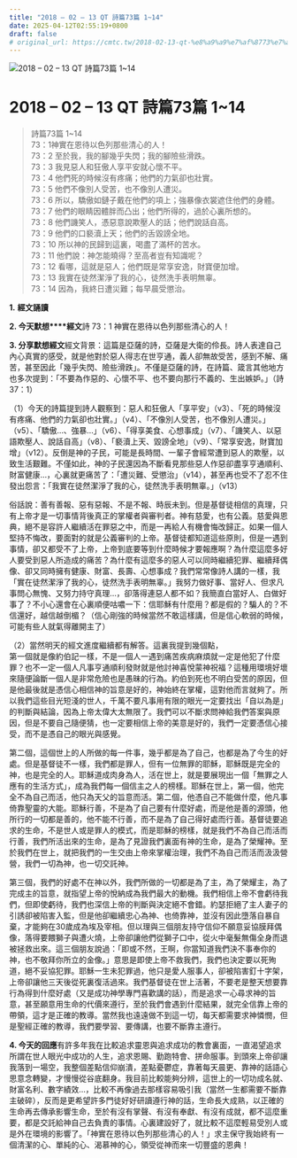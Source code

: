 ```yaml
---
title: "2018 – 02 – 13 QT 詩篇73篇 1~14"
date: 2025-04-12T02:55:19+0800
draft: false
# original_url: https://cmtc.tw/2018-02-13-qt-%e8%a9%a9%e7%af%8773%e7%af%87-114
---
```


![2018 – 02 – 13 QT 詩篇73篇 1\~14](/images/qt.jpg   "2018 – 02 – 13 QT 詩篇73篇 1\~14")

# 2018 – 02 – 13 QT 詩篇73篇 1\~14

> 詩篇73篇 1\~14  
> 73：1神實在恩待以色列那些清心的人！  
> 73：2 至於我，我的腳幾乎失閃；我的腳險些滑跌。  
> 73：3 我見惡人和狂傲人享平安就心懷不平。  
> 73：4 他們死的時候沒有疼痛；他們的力氣卻也壯實。  
> 73：5 他們不像別人受苦，也不像別人遭災。  
> 73：6 所以，驕傲如鏈子戴在他們的項上；強暴像衣裳遮住他們的身體。  
> 73：7 他們的眼睛因體胖而凸出；他們所得的，過於心裏所想的。  
> 73：8 他們譏笑人，憑惡意說欺壓人的話；他們說話自高。  
> 73：9 他們的口褻瀆上天；他們的舌毀謗全地。  
> 73：10 所以神的民歸到這裏，喝盡了滿杯的苦水。  
> 73：11 他們說：神怎能曉得？至高者豈有知識呢？  
> 73：12 看哪，這就是惡人；他們既是常享安逸，財寶便加增。  
> 73：13 我實在徒然潔淨了我的心，徒然洗手表明無辜。  
> 73：14 因為，我終日遭災難；每早晨受懲治。

**1.** **經文誦讀**

**2. 今天默想****經文**詩 73：1 神實在恩待以色列那些清心的人！

**3. 分享默想經文**經文背景：這篇是亞薩的詩，亞薩是大衛的伶長。詩人表達自己內心真實的感受，就是他對於惡人得志在世亨通，義人卻無故受苦，感到不解、痛苦，甚至因此「幾乎失閃、險些滑跌」。不僅是亞薩的詩，在詩篇、箴言其他地方也多次提到：「不要為作惡的、心懷不平、也不要向那行不義的、生出嫉妒。」（詩37：1）

（1）今天的詩篇提到詩人觀察到：惡人和狂傲人「享平安」（v3）、「死的時候沒有疼痛、他們的力氣卻也壯實。」（v4）、「不像別人受苦，也不像別人遭災。」（v5）、「驕傲…、強暴…」（v6）、「得享美食、心想事成」（v7）、「譏笑人、以惡語欺壓人、說話自高」（v8）、「褻瀆上天、毀謗全地」（v9）、「常享安逸，財寶加增」（v12）。反倒是神的子民，可能是長時間、一輩子會經常遭到惡人的欺壓，以致生活艱難。不僅如此，神的子民還因為不斷看見那些惡人作惡卻盡享亨通順利、財富健康…，心裏就更痛苦了：「遭災難、受懲治」（v14），甚至再也受不了忍不住發出怨言：「我實在徒然潔淨了我的心，徒然洗手表明無辜。」（v13）

俗話說：善有善報、惡有惡報、不是不報、時辰未到。但是基督徒相信的真理，只有上帝才是一切事情背後真正的掌權者與審判者。神有慈愛，也有公義。慈愛與恩典，絕不是容許人繼續活在罪惡之中，而是一再給人有機會悔改歸正。如果一個人堅持不悔改，要面對的就是公義審判的上帝。基督徒都知道這些原則，但是一遇到事情，卻又都受不了上帝，上帝到底要等到什麼時候才要報應啊？為什麼這麼多好人要受到惡人所造成的痛苦？為什麼有這麼多的惡人可以同時繼續犯罪、繼續拜偶像、卻又同時擁有健康、財富、長壽、心想事成？我們常常像詩人講的一樣，我「實在徒然潔淨了我的心，徒然洗手表明無辜。」我努力做好事、當好人、但求凡事問心無愧、又努力持守真理…，卻落得連惡人都不如？我簡直白當好人、白做好事了？不小心還會在心裏順便咕噥一下：信耶穌有什麼用？都是假的？騙人的？不信還好，越信越倒楣？（信心剛強的時候當然不敢這樣講，但是信心軟弱的時候，可能有些人就氣得離開主了）

（2）當然明天的經文進度繼續都有解答。這裏我提到幾個點，  
第一個就是像約伯記一樣，不是一個人一遇到痛苦疾病麻煩就一定是他犯了什麼罪？也不一定一個人凡事亨通順利發財就是他討神喜悅蒙神祝福？這種用環境好壞來隨便論斷一個人是非常危險也是愚昧的行為。約伯到死也不明白受苦的原因，但是他最後就是憑信心相信神的旨意是好的，神始終在掌權，這對他而言就夠了。所以我們這些目光短淺的世人，千萬不要凡事用有限的眼光一定要找出「自以為是」的判斷與結論，因為上帝太偉大太無限了。我們可以不斷求問神給我們答案與原因，但是不要自己隨便猜，也一定要相信上帝的美意是好的，我們一定要憑信心接受，而不是憑自己的眼光與感覺。

第二個，這個世上的人所做的每一件事，幾乎都是為了自己，也都是為了今生的好處。但是基督徒不一樣，我們都是罪人，但有一位無罪的耶穌，耶穌既是完全的神，也是完全的人。耶穌道成肉身為人，活在世上，就是要展現出一個「無罪之人應有的生活方式」，成為我們每一個信主之人的榜樣。耶穌在世上，第一個，他完全不為自己而活，他只為天父的旨意而活。第二個，他憑自己不能做什麼，他凡事倚靠聖靈的大能。耶穌行善，不是為了自己要有什麼好處，而是他是善的源頭，他所行的一切都是善的，他不能不行善，而不是為了自己得好處而行善。基督徒要追求的生命，不是世人或是罪人的模式，而是耶穌的榜樣，就是我們不為自己而活而行善，我們所活出來的生命，是為了見證我們裏面有神的生命，是為了榮耀神。至於我們在世上，就把我們的一生交由上帝來掌權治理，我們不為自己而活而汲汲營營，我們一切為神，也一切交託神。

第三個，我們的好處不在神以外，我們所做的一切都是為了主，為了榮耀主，為了完成主的旨意，就指望上帝的悅納成為我們最大的動機。我們相信上帝不會虧待我們，但即使虧待，我們也深信上帝的判斷與決定絕不會錯。約瑟拒絕了主人妻子的引誘卻被陷害入監，但是他卻繼續忠心為神、也倚靠神，並沒有因此墮落自暴自棄，才能夠在30歲成為埃及宰相。但以理與三個朋友持守信仰不願意妥協膜拜偶像，落得要餵獅子與遭火燒，上帝卻讓他們從獅子口中，從火中毫髮無傷全身而退被拯救出來。這三個朋友說過：「即或不然，王啊，你當知道我們決不事奉你的神，也不敬拜你所立的金像。」意思是即使上帝不救我們，我們也決定要以死殉道，絕不妥協犯罪。耶穌一生未犯罪過，他只是愛人服事人，卻被陷害釘十字架，上帝卻讓他三天後從死裏復活過來。我們基督徒在世上活著，不要老是整天想要靠行為得到什麼好處（又是成功神學專門喜歡講的話），而是追求一心尋求神的旨意，甚至願意用生命的代價來遵行，至於我們會遇到什麼結果，就完全信靠上帝的帶領，這才是正確的教導。當然我也遠遠做不到這一切，每天都需要求神憐憫，但是聖經正確的教導，我們要學習、要傳講，也要不斷靠主遵行。

**4. 今天的回應**有許多年我在比較追求靈恩與追求成功的教會裏面，一直渴望追求所謂在世人眼光中成功的人生，追求恩賜、勤跑特會、拼命服事。到頭來上帝卻讓我落到一場空，我整個差點信仰崩潰，差點憂鬱症，靠著每天晨更、靠神的話語心思意念轉變，才慢慢從谷底翻身。我目前比較能夠分辨，這世上的一切功成名就、財富名利、數字績效…，比較不再像過去那樣容易吸引我（當然一生都需要不斷靠主破碎），反而是更希望許多門徒好好研讀遵行神的話，生命長大成熟，以正確的生命再去傳承影響生命，至於有沒有掌聲、有沒有奉獻、有沒有成就，都不這麼重要，都是交託給神自己去負責的事情。心裏建設好了，就比較不這麼輕易受別人或是外在環境的影響了。「神實在恩待以色列那些清心的人！」求主保守我始終有一個清潔的心、單純的心、渴慕神的心，領受從神而來一切豐盛的恩典！